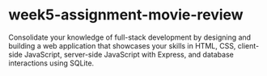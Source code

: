 # week5-assignment-movie-review
Consolidate your knowledge of full-stack development by designing and building a web application that showcases your skills in HTML, CSS, client-side JavaScript, server-side JavaScript with Express, and database interactions using SQLite.
